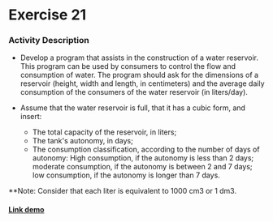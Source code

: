 # Exercise 21

### Activity Description
- Develop a program that assists in the construction of a water reservoir. This program can be used by consumers to control the flow and consumption of water. The program should ask for the dimensions of a reservoir (height, width and length, in centimeters) and the average daily consumption of the consumers of the water reservoir (in liters/day).

- Assume that the water reservoir is full, that it has a cubic form, and insert:
    - The total capacity of the reservoir, in liters;
    - The tank's autonomy, in days;
    - The consumption classification, according to the number of days of autonomy: High consumption, if the autonomy is less than 2 days; moderate consumption, if the autonomy is between 2 and 7 days; low consumption, if the autonomy is longer than 7 days.

**Note: Consider that each liter is equivalent to 1000 cm3 or 1 dm3.

#### [Link demo](https://replit.com/join/lygrnqjhvr-gabrielstimamig)